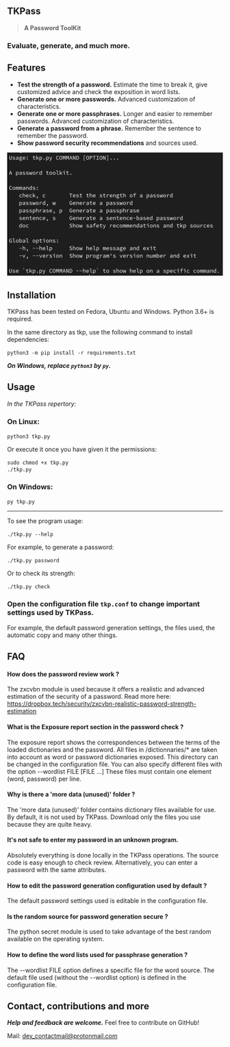 ## TKPass

> **A Password ToolKit**

### Evaluate, generate, and much more.

## Features

 - __Test the strength of a password.__ Estimate the time to break it, give customized advice and check the exposition in word lists.
 - __Generate one or more passwords.__ Advanced customization of characteristics.
 - __Generate one or more passphrases.__ Longer and easier to remember passwords. Advanced customization of characteristics.
 - __Generate a password from a phrase.__ Remember the sentence to remember the password.
 - __Show password security recommendations__ and sources used.

![help](help.png)

## Installation

TKPass has been tested on Fedora, Ubuntu and Windows.
Python 3.6+ is required.

In the same directory as tkp, use the following command to install dependencies:

    python3 -m pip install -r requirements.txt

***On Windows, replace `python3` by `py`.***

## Usage

*In the TKPass repertory:*

### On Linux:

    python3 tkp.py
    
Or execute it once you have given it the permissions:

    sudo chmod +x tkp.py
    ./tkp.py

### On Windows:

    py tkp.py

---

To see the program usage:

    ./tkp.py --help
    
For example, to generate a password:

    ./tkp.py password

Or to check its strength:

    ./tkp.py check


### Open the configuration file `tkp.conf` to change important settings used by TKPass.
For example, the default password generation settings, the files used, the automatic copy and many other things.


## FAQ

#### How does the password review work ?

The zxcvbn module is used because it offers a realistic and advanced estimation of the security of a password.
Read more here: https://dropbox.tech/security/zxcvbn-realistic-password-strength-estimation

#### What is the Exposure report section in the password check ?

The exposure report shows the correspondences between the terms of the loaded dictionaries and the password.
All files in /dictionnaries/* are taken into account as word or password dictionaries exposed.
This directory can be changed in the configuration file.
You can also specify different files with the option --wordlist FILE [FILE ...]
These files must contain one element (word, password) per line.

#### Why is there a 'more data (unused)' folder ?

The 'more data (unused)' folder contains dictionary files available for use.
By default, it is not used by TKPass.
Download only the files you use because they are quite heavy.

#### It's not safe to enter my password in an unknown program.

Absolutely everything is done locally in the TKPass operations. The source code is easy enough to check review.
Alternatively, you can enter a password with the same attributes.

#### How to edit the password generation configuration used by default ?

The default password settings used is editable in the configuration file.

#### Is the random source for password generation secure ?

The python secret module is used to take advantage of the best random available on the operating system.

#### How to define the word lists used for passphrase generation ?

The --wordlist FILE option defines a specific file for the word source.
The default file used (without the --wordlist option) is defined in the configuration file.

## Contact, contributions and more

***Help and feedback are welcome.*** Feel free to contribute on GitHub!

Mail: dev_contactmail@protonmail.com
